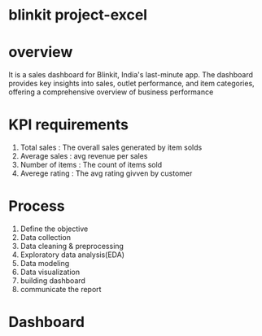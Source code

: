 # blinkit project-excel

# overview
It is a sales dashboard for Blinkit, India's last-minute app. The dashboard provides key insights into sales, outlet performance, and item categories, offering a 
comprehensive overview of business performance

# KPI requirements
1. Total sales     : The overall sales generated by item solds
2. Average sales   : avg revenue per sales
3. Number of items : The count of items sold
4. Averege rating  : The avg rating givven by customer

# Process
1. Define the objective
2. Data collection
3. Data cleaning & preprocessing
4. Exploratory data analysis(EDA)
5. Data modeling
6. Data visualization
7. building dashboard
8. communicate the report


# Dashboard








